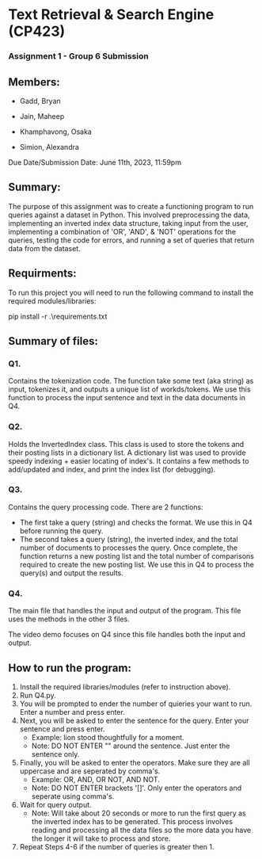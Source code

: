 # Text Retrieval & Search Engine (CP423)

### Assignment 1 - Group 6 Submission

## Members:
- Gadd, Bryan

- Jain, Maheep

- Khamphavong, Osaka

- Simion, Alexandra

Due Date/Submission Date: June 11th, 2023, 11:59pm

## Summary:
The purpose of this assignment was to create a functioning program to run queries against a dataset in Python. This involved preprocessing the data, implementing an inverted index data structure, taking input from the user, implementing a combination of 'OR', 'AND', & 'NOT' operations for the queries, testing the code for errors, and running a set of queries that return data from the dataset. 

## Requirments:
To run this project you will need to run the following command to install the required modules/libraries:

pip install -r .\requirements.txt

## Summary of files:
### Q1.
Contains the tokenization code. The function take some text (aka string) as input, tokenizes it, and outputs a unique list of workds/tokens. We use this function to process the input sentence and text in the data documents in Q4.

### Q2.
Holds the InvertedIndex class. This class is used to store the tokens and their posting lists in a dictionary list. A dictionary list was used to provide speedy indexing + easier locating of index's. It contains a few methods to add/updated and index, and print the index list (for debugging).

### Q3.
Contains the query processing code. There are 2 functions:
- The first take a query (string) and checks the format. We use this in Q4 before running the query.
- The second takes a query (string), the inverted index, and the total number of documents to processes the query. Once complete, the function returns a new posting list and the total number of comparisons required to create the new posting list. We use this in Q4 to process the query(s) and output the results.

### Q4.
The main file that handles the input and output of the program. This file uses the methods in the other 3 files.

The video demo focuses on Q4 since this file handles both the input and output.

## How to run the program:
1. Install the required libraries/modules (refer to instruction above).
2. Run Q4.py.
3. You will be prompted to ender the number of quieries your want to run. Enter a number and press enter.
4. Next, you will be asked to enter the sentence for the query. Enter your sentence and press enter.
    - Example: lion stood thoughtfully for a moment.
    - Note: DO NOT ENTER "" around the sentence. Just enter the sentence only.
5. Finally, you will be asked to enter the operators. Make sure they are all uppercase and are seperated by comma's.
    - Example: OR, AND, OR NOT, AND NOT. 
    - Note: DO NOT ENTER brackets '[]'. Only enter the operators and seperate using comma's.
6. Wait for query output.
    - Note: Will take about 20 seconds or more to run the first query as the inverted index has to be generated. This process involves reading and processing all the data files so the more data you have the longer it will take to process and store.
7. Repeat Steps 4-6 if the number of queries is greater then 1.